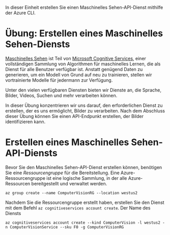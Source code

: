 In dieser Einheit erstellen Sie einen Maschinelles Sehen-API-Dienst mithilfe der Azure CLI.

# <a name="exercise-create-a-computer-vision-service"></a>Übung: Erstellen eines Maschinelles Sehen-Diensts

[Maschinelles Sehen](/azure/cognitive-services/computer-vision/home) ist Teil von [Microsoft Cognitive Services](/azure/cognitive-services/welcome), einer vollständigen Sammlung von Algorithmen für maschinelles Lernen, die als Dienst für alle Benutzer verfügbar ist. Anstatt genügend Daten zu generieren, um ein Modell von Grund auf neu zu trainieren, stellen wir vortrainierte Modelle für jedermann zur Verfügung.

Unter den vielen verfügbaren Diensten bieten wir Dienste an, die Sprache, Bilder, Videos, Suchen und mehr verarbeiten können.

In dieser Übung konzentrieren wir uns darauf, den erforderlichen Dienst zu erstellen, der es uns ermöglicht, Bilder zu verarbeiten. Nach dem Abschluss dieser Übung können Sie einen API-Endpunkt erstellen, der Bilder identifizieren kann.

# <a name="create-a-computer-vision-api-service"></a>Erstellen eines Maschinelles Sehen-API-Diensts

Bevor Sie den Maschinelles Sehen-API-Dienst erstellen können, benötigen Sie eine *Ressourcengruppe* für die Bereitstellung. Eine Azure-Ressourcengruppe ist eine logische Sammlung, in der alle Azure-Ressourcen bereitgestellt und verwaltet werden.

```azurecli
az group create --name ComputerVisionRG --location westus2
```

Nachdem Sie die Ressourcengruppe erstellt haben, erstellen Sie den Dienst mit dem Befehl `az cognitiveservices account create`. Der Name des Diensts 

```azurecli
az cognitiveservices account create --kind ComputerVision -l westus2 -n ComputerVisionService --sku F0 -g ComputerVisionRG
```
